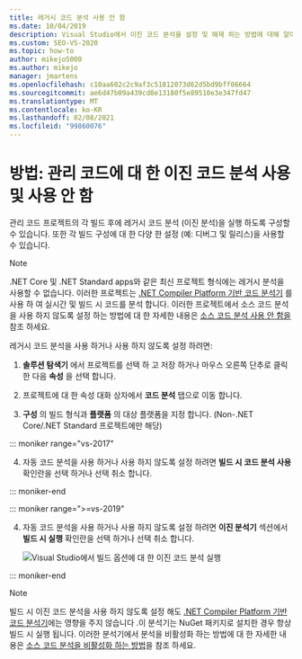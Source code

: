```yaml
---
title: 레거시 코드 분석 사용 안 함
ms.date: 10/04/2019
description: Visual Studio에서 이진 코드 분석을 설정 및 해제 하는 방법에 대해 알아봅니다. 관리 코드 프로젝트에서이 기능을 구성 하는 방법을 참조 하세요.
ms.custom: SEO-VS-2020
ms.topic: how-to
author: mikejo5000
ms.author: mikejo
manager: jmartens
ms.openlocfilehash: c10aa602c2c9af3c51812073d62d5bd9bff06664
ms.sourcegitcommit: ae6d47b09a439cd0e13180f5e89510e3e347fd47
ms.translationtype: MT
ms.contentlocale: ko-KR
ms.lasthandoff: 02/08/2021
ms.locfileid: "99860076"
---
```

# <a name="how-to-enable-and-disable-binary-code-analysis-for-managed-code"></a>방법: 관리 코드에 대 한 이진 코드 분석 사용 및 사용 안 함

관리 코드 프로젝트의 각 빌드 후에 레거시 코드 분석 (이진 분석)을 실행 하도록 구성할 수 있습니다. 또한 각 빌드 구성에 대 한 다양 한 설정 (예: 디버그 및 릴리스)을 사용할 수 있습니다.

> [!NOTE]
> .NET Core 및 .NET Standard apps와 같은 최신 프로젝트 형식에는 레거시 분석을 사용할 수 없습니다. 이러한 프로젝트는 [.NET Compiler Platform 기반 코드 분석기](roslyn-analyzers-overview.md) 를 사용 하 여 실시간 및 빌드 시 코드를 분석 합니다. 이러한 프로젝트에서 소스 코드 분석을 사용 하지 않도록 설정 하는 방법에 대 한 자세한 내용은 [소스 코드 분석 사용 안 함을](disable-code-analysis.md)참조 하세요.

레거시 코드 분석을 사용 하거나 사용 하지 않도록 설정 하려면:

1. **솔루션 탐색기** 에서 프로젝트를 선택 하 고 저장 하거나 마우스 오른쪽 단추로 클릭 한 다음 **속성** 을 선택 합니다.

2. 프로젝트에 대 한 속성 대화 상자에서 **코드 분석** 탭으로 이동 합니다.

3. **구성** 의 빌드 형식과 **플랫폼** 의 대상 플랫폼을 지정 합니다. (Non-.NET Core/.NET Standard 프로젝트에만 해당)

::: moniker range="vs-2017"

4. 자동 코드 분석을 사용 하거나 사용 하지 않도록 설정 하려면 **빌드 시 코드 분석 사용** 확인란을 선택 하거나 선택 취소 합니다.

::: moniker-end

::: moniker range=">=vs-2019"

4. 자동 코드 분석을 사용 하거나 사용 하지 않도록 설정 하려면 **이진 분석기** 섹션에서 **빌드 시 실행** 확인란을 선택 하거나 선택 취소 합니다.

   ![Visual Studio에서 빌드 옵션에 대 한 이진 코드 분석 실행](media/run-on-build-binary-analyzers.png)

::: moniker-end

> [!NOTE]
> 빌드 시 이진 코드 분석을 사용 하지 않도록 설정 해도 [.NET Compiler Platform 기반 코드 분석기](roslyn-analyzers-overview.md)에는 영향을 주지 않습니다 .이 분석기는 NuGet 패키지로 설치한 경우 항상 빌드 시 실행 됩니다. 이러한 분석기에서 분석을 비활성화 하는 방법에 대 한 자세한 내용은 [소스 코드 분석을 비활성화 하는 방법](disable-code-analysis.md)을 참조 하세요.
